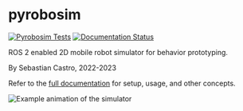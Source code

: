 # pyrobosim

[![Pyrobosim Tests](https://github.com/sea-bass/pyrobosim/actions/workflows/actions.yml/badge.svg?branch=main)](https://github.com/sea-bass/pyrobosim/actions/workflows/actions.yml)
[![Documentation Status](https://readthedocs.org/projects/pyrobosim/badge/?version=latest)](https://pyrobosim.readthedocs.io/en/latest/?badge=latest)

ROS 2 enabled 2D mobile robot simulator for behavior prototyping.

By Sebastian Castro, 2022-2023

Refer to the [full documentation](https://pyrobosim.readthedocs.io/) for setup, usage, and other concepts.

![Example animation of the simulator](docs/source/media/pyrobosim_demo.gif)
